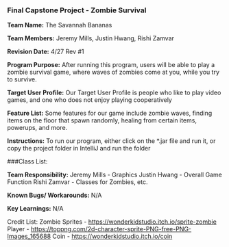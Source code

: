 ### Final Capstone Project - Zombie Survival

**Team Name:** The Savannah Bananas

**Team Members:** Jeremy Mills, Justin Hwang, Rishi Zamvar

**Revision Date:** 4/27 Rev #1

**Program Purpose:** After running this program, users will be able to play a zombie survival game, where waves of zombies come at you, while you try to survive.

**Target User Profile:** Our Target User Profile is people who like to play video games, and one who does not enjoy playing cooperatively

**Feature List:** Some features for our game include zombie waves, finding items on the floor that spawn randomly, healing from certain items, powerups, and more.

**Instructions:** To run our program, either click on the *.jar file and run it, or copy the project folder in IntelliJ and run the folder



###Class List:

**Team Responsibility:** Jeremy Mills - Graphics
			    Justin Hwang - Overall Game Function
			    Rishi Zamvar - Classes for Zombies, etc.
 
**Known Bugs/ Workarounds:** N/A

**Key Learnings:** N/A



Credit List:
Zombie Sprites - https://wonderkidstudio.itch.io/sprite-zombie
Player - https://toppng.com/2d-character-sprite-PNG-free-PNG-Images_165688
Coin - https://wonderkidstudio.itch.io/coin
